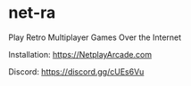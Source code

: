 # net-ra
Play Retro Multiplayer Games Over the Internet

Installation: https://NetplayArcade.com

Discord: https://discord.gg/cUEs6Vu
